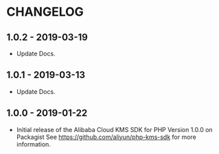 # CHANGELOG

## 1.0.2 - 2019-03-19
- Update Docs.


## 1.0.1 - 2019-03-13
- Update Docs.


## 1.0.0 - 2019-01-22

- Initial release of the Alibaba Cloud KMS SDK for PHP Version 1.0.0 on Packagist See <https://github.com/aliyun/php-kms-sdk> for more information.
